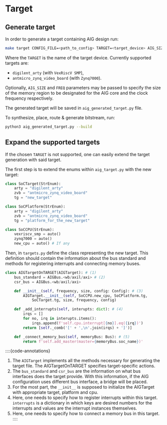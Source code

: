 # Target

## Generate target

In order to generate a target containing AIG design run:

```bash
make target CONFIG_FILE=<path_to_config> TARGET=<target_device> AIG_SIZE=<core_size> FREQ=<clock_frequency>
```

Where the `TARGET` is the name of the target device. Currently supported targets are:
- `digilent_arty` (with `VexRiscV SMP`),
- `antmicro_zynq_video_board` (with `Zynq7000`).

Optionally, `AIG_SIZE` and `FREQ` parameters may be passed to specify the size of the memory region to be designated for the AIG core and the clock frequency respectively.

The generated target will be saved in `aig_generated_target.py` file. 

To synthesize, place, route & generate bitstream, run:

```bash
python3 aig_generated_target.py --build
```

## Expand the supported targets

If the chosen `TARGET` is not supported, one can easily extend the target generation with said target.

The first step is to extend the enums within `aig_target.py` with the new target:
```python
class SoCTarget(StrEnum):
	arty = "digilent_arty"
	zvb = "antmicro_zynq_video_board"
	tg = "new_target"

class SoCPlatform(StrEnum):
	arty = "digilent_arty"
	zvb = "antmicro_zynq_video_board"
	tg = "platform_for_the_new_target"

class SoCCPU(StrEnum):
	vexriscv_smp = auto()
	zynq7000 = auto()
	new_cpu = auto() # If any
```

Then, in `targets.py` define the class representing the new target. This definition should contain the information about the bus standard and methods for registering interrupts and connecting memory buses.
```python
class AIGTargetOnTARGET(AIGTarget): # (1)
	bus_standard = AIGBus.<wb/axil/axi> # (2)
	csr_bus = AIGBus.<wb/axil/axi>

	def __init__(self, frequency, size, config: Config): # (3)
		AIGTarget.__init__(self, SoCCPU.new_cpu, SoCPlatform.tg,
			SoCTarget.tg, size, frequency, config)

	def _add_interrupts(self, interupts: dict): # (4)
		irqs = []
		for no, irq in interupts.items():
			irqs.append(f'self.cpu.interrupt[{no}].eq({irq})')
		return [self._comb('[' + ',\n'.join(irqs) + ']')]

	def _connect_memory_bus(self, memoryBus: Bus): # (5)
		return f'self.add_master(master={memoryBus.soc_name})'
```

::::{code-annotations}
1. The `AIGTarget` implements all the methods necessary for generating the target file.
   The AIGTargetOnTARGET specifies target-specific actions.
2. The `bus_standard` and `csr_bus` are the information on what bus interfaces does the target provide. With this information, if the AIG configuration uses different bus interface, a bridge will be placed.
3. For the most part, the `__init__` is supposed to initialize the AIGTarget with appropriate target, platform and cpu.
4. Here, one needs to specify how to register interrupts within this target. `interrupts` is a dictionary in which keys are desired numbers for the interrupts and values are the interrupt instances themselves.
5. Here, one needs to specify how to connect a memory bus in this target.
::::